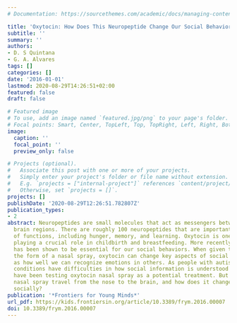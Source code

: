 ```yaml
---
# Documentation: https://sourcethemes.com/academic/docs/managing-content/

title: 'Oxytocin: How Does This Neuropeptide Change Our Social Behavior?'
subtitle: ''
summary: ''
authors:
- D. S Quintana
- G. A. Alvares
tags: []
categories: []
date: '2016-01-01'
lastmod: 2020-08-29T14:26:51+02:00
featured: false
draft: false

# Featured image
# To use, add an image named `featured.jpg/png` to your page's folder.
# Focal points: Smart, Center, TopLeft, Top, TopRight, Left, Right, BottomLeft, Bottom, BottomRight.
image:
  caption: ''
  focal_point: ''
  preview_only: false

# Projects (optional).
#   Associate this post with one or more of your projects.
#   Simply enter your project's folder or file name without extension.
#   E.g. `projects = ["internal-project"]` references `content/project/deep-learning/index.md`.
#   Otherwise, set `projects = []`.
projects: []
publishDate: '2020-08-29T12:26:51.782807Z'
publication_types:
- 2
abstract: Neuropeptides are small molecules that act as messengers between different
  brain regions. There are roughly 100 neuropeptides that are important for a variety
  of functions, including hunger, memory, and learning. Oxytocin is one such neuropeptide,
  playing a crucial role in childbirth and breastfeeding. More recently, oxytocin
  has been shown to be essential for our social behaviors. When given to people in
  the form of a nasal spray, oxytocin can change key aspects of social behavior, such
  as how well we can recognize emotions in others. As people with autism spectrum
  conditions have difficulties in how social information is understood and used, scientists
  have been testing oxytocin nasal spray as a potential treatment. But how does oxytocin
  nasal spray travel from the nose to the brain, and how does it change how we behave
  socially?
publication: '*Frontiers for Young Minds*'
url_pdf: https://kids.frontiersin.org/article/10.3389/frym.2016.00007
doi: 10.3389/frym.2016.00007
---
```

